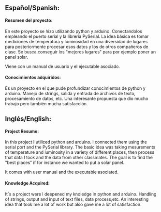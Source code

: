 ## Español/Spanish:

#### Resumen del proyecto:
En este proyecto se hizo utilizando python y arduino. Conectandolos empleando el puerto serial y la librería PySerial.
La idea básica es tomar mediciones de temperatura y luminosidad en una diversidad de lugares para posteriormente procesar esos datos y
los de otros compañeros de clase.
Se busca conseguir los "mejores lugares" para por ejemplo poner un panel solar.

Viene con un manual de usuario y el ejecutable asociado.

#### Conocimientos adquiridos:
Es un proyecto en el que pude profundizar conocimientos de python y arduino. Manejo de strings, salida y entrada de archivos de texto,
procesamiento de datos, etc.
Una interesante propuesta que dio mucho trabajo pero también mucha satisfacción.

## Inglés/English:

#### Project Resume:
In this project I utiliced python and arduino. I connected them using the serial port and the PySerial library.
The basic idea was taking mesurements of temperature and luminosity in a variety of different places, then process that data I took and the data from
other classmates.
The goal is to find the "best places" if for instance we wanted to put a solar panel.

It comes with user manual and the executable asociated.

#### Knowledge Acquired:
It´s a project were I deepened my knoledge in python and arduino. Handling of strings, output and input of text files, data process,etc.
An interesting idea that took me a lot of work but also gave me a lot of satisfaction.

